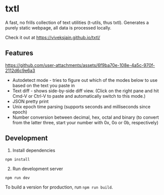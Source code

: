 # txtl

A fast, no frills collection of text utilities (t-utils, thus txtl). Generates a purely static webpage, all data is processed locally.

Check it out at https://viveksjain.github.io/txtl/

## Features

https://github.com/user-attachments/assets/6f9ba70e-108e-4a5c-970f-2112d6c9e6a3

 - Autodetect mode - tries to figure out which of the modes below to use based on the text you paste in
 - Text diff - shows side-by-side diff view. (Click on the right pane and hit Cmd-V or Ctrl-V to paste and automatically switch to this mode.)
 - JSON pretty print
 - Unix epoch time parsing (supports seconds and milliseconds since epoch)
 - Number conversion between decimal, hex, octal and binary (to convert from the latter three, start your number with 0x, 0o or 0b, respectively)

## Development

1. Install dependencies

```
npm install
```

2. Run development server

```
npm run dev
```

To build a version for production, run `npm run build`.
